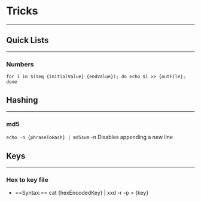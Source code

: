 # Tricks
***
## Quick Lists
***
### Numbers
`for i in $(seq {initialValue} {endValue}); do echo $i >> {outFile}; done`
## Hashing
***
### md5
`echo -n {phraseToHash} | md5sum`
	-n
		Disables appending a new line

## Keys
***
### Hex to key file

- ==Syntax:==  cat {hexEncodedKey} | xxd -r -p > {key}
